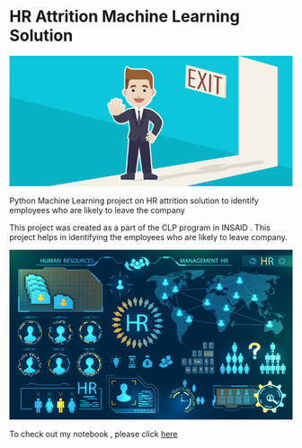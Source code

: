 # HR Attrition Machine Learning Solution

![enter image description here](https://github.com/vineet-srivastava/hr-employee-attrition/blob/main/Attrtion.png?raw=true)

Python Machine Learning project on HR attrition solution to identify employees who are likely to leave the company

This project was created as a part of the CLP program in INSAID . This project helps in identifying the employees who are likely to leave company.

![enter image description here](https://github.com/vineet-srivastava/hr-employee-attrition/blob/main/hr-analytics-10.jpg?raw=true)

To check out my notebook , please click [here](https://github.com/vineet-srivastava/hr-employee-attrition/blob/main/HR_Analytics.ipynb)
